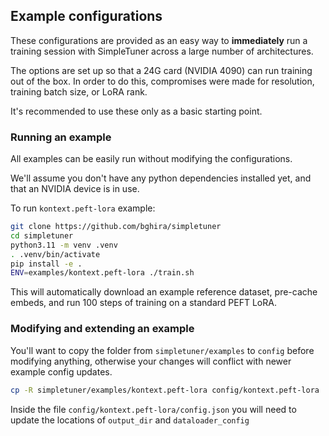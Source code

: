 ## Example configurations

These configurations are provided as an easy way to **immediately** run a training session with SimpleTuner across a large number of architectures.

The options are set up so that a 24G card (NVIDIA 4090) can run training out of the box. In order to do this, compromises were made for resolution, training batch size, or LoRA rank.

It's recommended to use these only as a basic starting point.

### Running an example

All examples can be easily run without modifying the configurations.

We'll assume you don't have any python dependencies installed yet, and that an NVIDIA device is in use.

To run `kontext.peft-lora` example:

```bash
git clone https://github.com/bghira/simpletuner
cd simpletuner
python3.11 -m venv .venv
. .venv/bin/activate
pip install -e .
ENV=examples/kontext.peft-lora ./train.sh
```

This will automatically download an example reference dataset, pre-cache embeds, and run 100 steps of training on a standard PEFT LoRA.

### Modifying and extending an example

You'll want to copy the folder from `simpletuner/examples` to `config` before modifying anything, otherwise your changes will conflict with newer example config updates.

```bash
cp -R simpletuner/examples/kontext.peft-lora config/kontext.peft-lora
```

Inside the file `config/kontext.peft-lora/config.json` you will need to update the locations of `output_dir` and `dataloader_config`